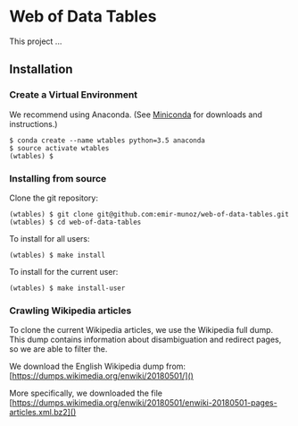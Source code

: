 # Web of Data Tables

This project ...

## Installation

### Create a Virtual Environment

We recommend using Anaconda. (See [Miniconda](https://conda.io/miniconda.html) for downloads and instructions.)

```
$ conda create --name wtables python=3.5 anaconda
$ source activate wtables
(wtables) $
```

### Installing from source

Clone the git repository:
```
(wtables) $ git clone git@github.com:emir-munoz/web-of-data-tables.git
(wtables) $ cd web-of-data-tables
```

To install for all users:
```
(wtables) $ make install
```

To install for the current user:
```
(wtables) $ make install-user
```

### Crawling Wikipedia articles

To clone the current Wikipedia articles, we use the Wikipedia full dump. This dump contains information about
disambiguation and redirect pages, so we are able to filter the.

We download the English Wikipedia dump from: [https://dumps.wikimedia.org/enwiki/20180501/]()

More specifically, we downloaded the file [https://dumps.wikimedia.org/enwiki/20180501/enwiki-20180501-pages-articles.xml.bz2]()
